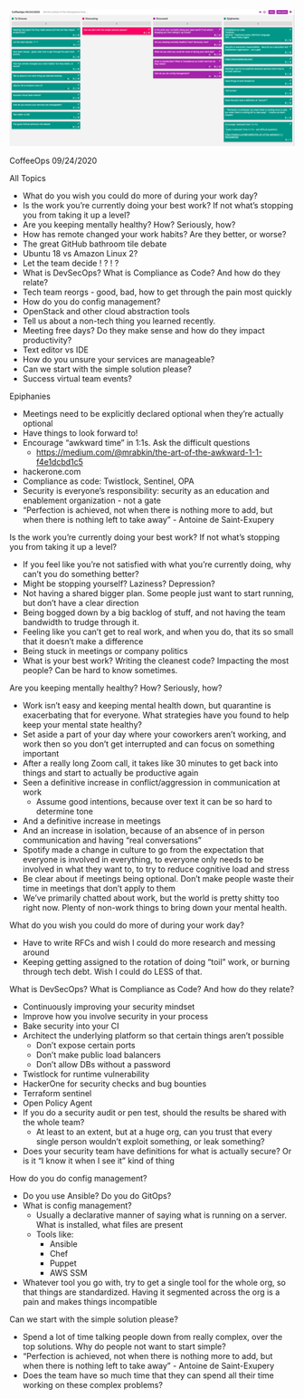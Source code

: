 ![Our Board](images/2020.09.24.png)

CoffeeOps 09/24/2020

All Topics
- What do you wish you could do more of during your work day?
- Is the work you’re currently doing your best work? If not what’s stopping you from taking it up a level?
- Are you keeping mentally healthy? How? Seriously, how?
- How has remote changed your work habits? Are they better, or worse?
- The great GitHub bathroom tile debate
- Ubuntu 18 vs Amazon Linux 2?
- Let the team decide ! ? ! ?
- What is DevSecOps? What is Compliance as Code? And how do they relate?
- Tech team reorgs - good, bad, how to get through the pain most quickly
- How do you do config management?
- OpenStack and other cloud abstraction tools
- Tell us about a non-tech thing you learned recently.
- Meeting free days? Do they make sense and how do they impact productivity?
- Text editor vs IDE
- How do you unsure your services are manageable?
- Can we start with the simple solution please?
- Success virtual team events?

Epiphanies
- Meetings need to be explicitly declared optional when they’re actually optional
- Have things to look forward to!
- Encourage “awkward time” in 1:1s. Ask the difficult questions
    - https://medium.com/@mrabkin/the-art-of-the-awkward-1-1-f4e1dcbd1c5
- hackerone.com
- Compliance as code: Twistlock, Sentinel, OPA
- Security is everyone’s responsibility: security as an education and enablement organization - not a gate
- “Perfection is achieved, not when there is nothing more to add, but when there is nothing left to take away” - Antoine de Saint-Exupery

Is the work you’re currently doing your best work? If not what’s stopping you from taking it up a level?
- If you feel like you’re not satisfied with what you’re currently doing, why can’t you do something better?
- Might be stopping yourself? Laziness? Depression?
- Not having a shared bigger plan. Some people just want to start running, but don’t have a clear direction
- Being bogged down by a big backlog of stuff, and not having the team bandwidth to trudge through it.
- Feeling like you can’t get to real work, and when you do, that its so small that it doesn’t make a difference
- Being stuck in meetings or company politics
- What is your best work? Writing the cleanest code? Impacting the most people? Can be hard to know sometimes.


Are you keeping mentally healthy? How? Seriously, how?
- Work isn’t easy and keeping mental health down, but quarantine is exacerbating that for everyone. What strategies have you found to help keep your mental state healthy?
- Set aside a part of your day where your coworkers aren’t working, and work then so you don’t get interrupted and can focus on something important
- After a really long Zoom call, it takes like 30 minutes to get back into things and start to actually be productive again
- Seen a definitive increase in conflict/aggression in communication at work
    - Assume good intentions, because over text it can be so hard to determine tone
- And a definitive increase in meetings
- And an increase in isolation, because of an absence of in person communication and having “real conversations”
- Spotify made a change in culture to go from the expectation that everyone is involved in everything, to everyone only needs to be involved in what they want to, to try to reduce cognitive load and stress
- Be clear about if meetings being optional. Don’t make people waste their time in meetings that don’t apply to them
- We’ve primarily chatted about work, but the world is pretty shitty too right now. Plenty of non-work things to bring down your mental health.

What do you wish you could do more of during your work day?
- Have to write RFCs and wish I could do more research and messing around
- Keeping getting assigned to the rotation of doing “toil” work, or burning through tech debt. Wish I could do LESS of that.

What is DevSecOps? What is Compliance as Code? And how do they relate?
- Continuously improving your security mindset
- Improve how you involve security in your process
- Bake security into your CI
- Architect the underlying platform so that certain things aren’t possible
    - Don’t expose certain ports
    - Don’t make public load balancers
    - Don’t allow DBs without a password
- Twistlock for runtime vulnerability
- HackerOne for security checks and bug bounties
- Terraform sentinel
- Open Policy Agent
- If you do a security audit or pen test, should the results be shared with the whole team?
    - At least to an extent, but at a huge org, can you trust that every single person wouldn’t exploit something, or leak something?
- Does your security team have definitions for what is actually secure? Or is it “I know it when I see it” kind of thing

How do you do config management?
- Do you use Ansible? Do you do GitOps?
- What is config management?
    - Usually a declarative manner of saying what is running on a server. What is installed, what files are present
    - Tools like:
        - Ansible
        - Chef
        - Puppet
        - AWS SSM
- Whatever tool you go with, try to get a single tool for the whole org, so that things are standardized. Having it segmented across the org is a pain and makes things incompatible

Can we start with the simple solution please?
- Spend a lot of time talking people down from really complex, over the top solutions. Why do people not want to start simple?
- “Perfection is achieved, not when there is nothing more to add, but when there is nothing left to take away” - Antoine de Saint-Exupery
- Does the team have so much time that they can spend all their time working on these complex problems?
